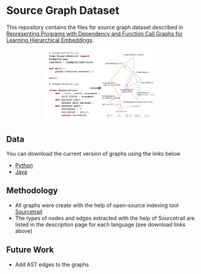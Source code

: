 # Source Graph Dataset

This repository contains the files for source graph dataset described in [Representing Programs with Dependency and Function Call Graphs for Learning Hierarchical Embeddings]().

<p align="center">
    <img src="Illustration.png" width="300">
</p>

## Data

You can download the current version of graphs using the links below

- [Python](https://github.com/VitalyRomanov/source-graph-dataset/tree/master/Python)
- [Java](https://github.com/VitalyRomanov/source-graph-dataset/tree/master/Java)

## Methodology 

- All graphs were create with the help of open-source indexing tool [Sourcetrail](https://github.com/CoatiSoftware/Sourcetrail)
- The types of nodes and edges extracted with the help of Sourcetrail are listed in the description page for each language (see download links above)

## Future Work

- Add AST edges to the graphs